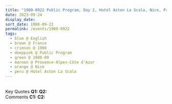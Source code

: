 ```yaml
---
title: "1980-0922 Public Program, Day 2, Hotel Aston La Scala, Nice, Provence-Alpes-Côte d'Azur, France"
date: 2023-09-24
display_date: 
sort_date: 1980-09-22
permalink: /events/1980-0922
tags:
  - blue @ English
  - brown @ France
  - crimson @ 1980
  - deeppink @ Public Program
  - green @ 1980-09
  - maroon @ Provence-Alpes-Côte d'Azur
  - orange @ Nice
  - peru @ Hotel Aston La Scala
---
```


<br>

<wave-list>
  <list-title color="DarkSeaGreen" width="55">Key Quotes</list-title>
  <list-item color="BlanchedAlmond" width="280"><b>Q1:</b> <i></i></list-item>
  <list-item color="Lavender" width="280"><b>Q2:</b> <i></i></list-item>
</wave-list>

<br>

<wave-list>
  <list-title color="DarkSeaGreen" width="55">Comments</list-title>
  <list-item color="BlanchedAlmond" width="280"><b>C1:</b> <i></i></list-item>
  <list-item color="Lavender" width="280"><b>C2:</b> <i></i></list-item>
</wave-list>